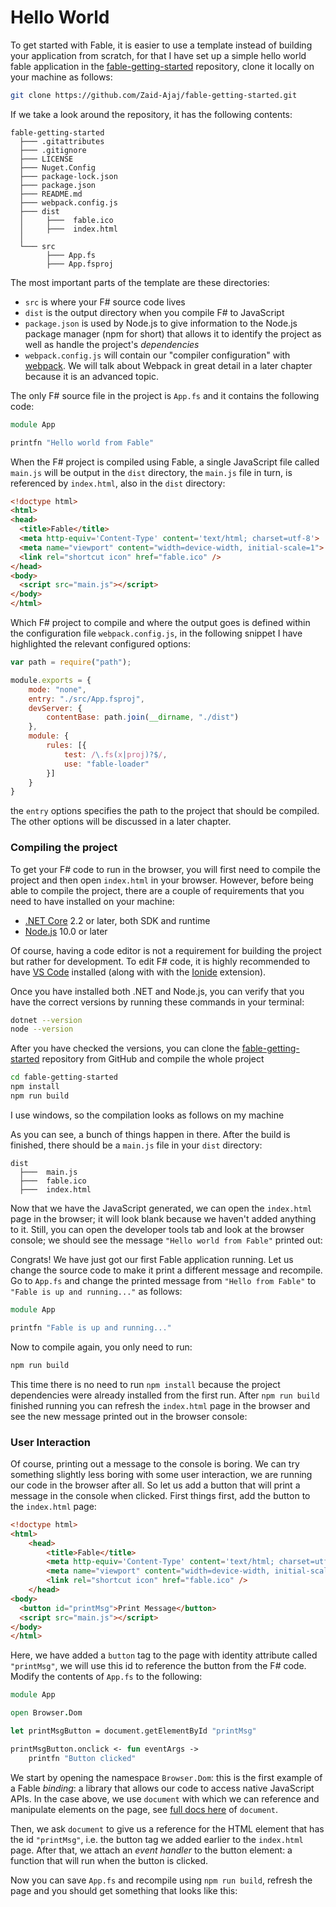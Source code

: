 # Hello World

To get started with Fable, it is easier to use a template instead of building your application from scratch, for that I have set up a simple hello world fable application in the [fable-getting-started](https://github.com/Zaid-Ajaj/fable-getting-started) repository, clone it locally on your machine as follows:

```bash
git clone https://github.com/Zaid-Ajaj/fable-getting-started.git
```
If we take a look around the repository, it has the following contents:
```
fable-getting-started
  ├─── .gitattributes
  ├─── .gitignore
  ├─── LICENSE
  ├─── Nuget.Config
  ├─── package-lock.json
  ├─── package.json
  ├─── README.md
  ├─── webpack.config.js
  ├─── dist
  │     ├───  fable.ico
  │     ├───  index.html
  │
  └─── src
        ├─── App.fs
        ├─── App.fsproj
```

The most important parts of the template are these directories:
- `src` is where your F# source code lives
- `dist` is the output directory when you compile F# to JavaScript
- `package.json` is used by Node.js to give information to the Node.js package manager (npm for short) that allows it to identify the project as well as handle the project's *dependencies*
- `webpack.config.js` will contain our "compiler configuration" with [webpack](https://webpack.js.org/). We will talk about Webpack in great detail in a later chapter because it is an advanced topic.

The only F# source file in the project is `App.fs` and it contains the following code:
```fsharp
module App

printfn "Hello world from Fable"
```
When the F# project is compiled using Fable, a single JavaScript file called `main.js` will be output in the `dist` directory, the `main.js` file in turn, is referenced by `index.html`, also in the `dist` directory:
```html {highlight:[10]}
<!doctype html>
<html>
<head>
  <title>Fable</title>
  <meta http-equiv='Content-Type' content='text/html; charset=utf-8'>
  <meta name="viewport" content="width=device-width, initial-scale=1">
  <link rel="shortcut icon" href="fable.ico" />
</head>
<body>
  <script src="main.js"></script>
</body>
</html>
```
Which F# project to compile and where the output goes is defined within the configuration file `webpack.config.js`, in the following snippet I have highlighted the relevant configured options:

```js {highlight:[5]}
var path = require("path");

module.exports = {
    mode: "none",
    entry: "./src/App.fsproj",
    devServer: {
        contentBase: path.join(__dirname, "./dist")
    },
    module: {
        rules: [{
            test: /\.fs(x|proj)?$/,
            use: "fable-loader"
        }]
    }
}
```
the `entry` options specifies the path to the project that should be compiled. The other options will be discussed in a later chapter.

### Compiling the project
To get your F# code to run in the browser, you will first need to compile the project and then open `index.html` in your browser. However, before being able to compile the project, there are a couple of requirements that you need to have installed on your machine:

- [.NET Core](https://www.microsoft.com/net/download) 2.2 or later, both SDK and runtime
- [Node.js](https://nodejs.org/en/) 10.0 or later

Of course, having a code editor is not a requirement for building the project but rather for development. To edit F# code, it is highly recommended to have [VS Code](https://code.visualstudio.com/) installed (along with with the [Ionide](http://ionide.io/) extension).

Once you have installed both .NET and Node.js, you can verify that you have the correct versions by running these commands in your terminal:
```bash
dotnet --version
node --version
```
After you have checked the versions, you can clone the [fable-getting-started](https://github.com/Zaid-Ajaj/fable-getting-started) repository from GitHub and compile the whole project
```bash
cd fable-getting-started
npm install
npm run build
```
I use windows, so the compilation looks as follows on my machine

<resolved-image source='/images/fable/compile.gif' />

As you can see, a bunch of things happen in there. After the build is finished, there should be a `main.js` file in your `dist` directory:

```
dist
  ├───  main.js
  ├───  fable.ico
  ├───  index.html
```

Now that we have the JavaScript generated, we can open the `index.html` page in the browser; it will look blank because we haven't added anything to it. Still, you can open the developer tools tab and look at the browser console; we should see the message `"Hello world from Fable"` printed out:

<resolved-image source='/images/fable/browser-console.png' />

Congrats! We have just got our first Fable application running. Let us change the source code to make it print a different message and recompile. Go to `App.fs` and change the printed message from `"Hello from Fable"` to `"Fable is up and running..."` as follows:

```fsharp {highlight: [3]}
module App

printfn "Fable is up and running..."
```
Now to compile again, you only need to run:
```bash
npm run build
```

This time there is no need to run `npm install` because the project dependencies were already installed from the first run.
After `npm run build` finished running you can refresh the `index.html` page in the browser and see the new message printed out in the browser console:

<resolved-image source="/images/fable/new-message.png" />

### User Interaction

Of course, printing out a message to the console is boring. We can try something slightly less boring with some user interaction, we are running our code in the browser after all. So let us add a button that will print a message in the console when clicked. First things first, add the button to the `index.html` page:

```html {highlight: [10]}
<!doctype html>
<html>
    <head>
        <title>Fable</title>
        <meta http-equiv='Content-Type' content='text/html; charset=utf-8'>
        <meta name="viewport" content="width=device-width, initial-scale=1">
        <link rel="shortcut icon" href="fable.ico" />
    </head>
<body>
  <button id="printMsg">Print Message</button>
  <script src="main.js"></script>
</body>
</html>
```
Here, we have added a `button` tag to the page with identity attribute called `"printMsg"`, we will use this id to reference the button from the F# code. Modify the contents of `App.fs` to the following:
```fsharp
module App

open Browser.Dom

let printMsgButton = document.getElementById "printMsg"

printMsgButton.onclick <- fun eventArgs ->
    printfn "Button clicked"
```
We start by opening the namespace `Browser.Dom`: this is the first example of a Fable *binding*: a library that allows our code to access native JavaScript APIs. In the case above, we use `document` with which we can reference and manipulate elements on the page, see [full docs here](https://developer.mozilla.org/en-US/docs/Web/API/Document) of `document`.

Then, we ask `document` to give us a reference for the HTML element that has the id `"printMsg"`, i.e. the button tag we added earlier to the `index.html` page. After that, we attach an *event handler* to the button element: a function that will run when the button is clicked.

Now you can save `App.fs` and recompile using `npm run build`, refresh the page and you should get something that looks like this:

<resolved-image source="/images/fable/button-click.gif" />
